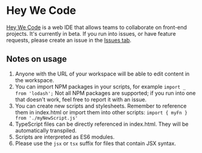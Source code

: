 # Hey We Code

[Hey We Code](https://heywecode.com) is a web IDE that allows teams to collaborate on front-end projects. It's currently in beta. If you run into issues, or have feature requests, please create an issue in the [Issues tab](https://github.com/jameslin123/heywecode/issues).

## Notes on usage

1. Anyone with the URL of your workspace will be able to edit content in the workspace.
2. You can import NPM packages in your scripts, for example ```import _ from 'lodash';``` Not all NPM packages are supported; if you run into one that doesn't work, feel free to report it with an issue.
2. You can create new scripts and stylesheets. Remember to reference them in index.html or import them into other scripts: ```import { myFn } from './myNewScript.js'```
3. TypeScript files can be directly referenced in index.html. They will be automatically transpiled.
4. Scripts are interpreted as ES6 modules.
5. Please use the ```jsx``` or ```tsx``` suffix for files that contain JSX syntax.